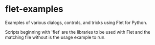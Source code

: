 # flet-examples
Examples of various dialogs, controls, and tricks using Flet for Python.

Scripts beginning with 'flet' are the libraries to be used with Flet and the matching file without is the usage example to run.
